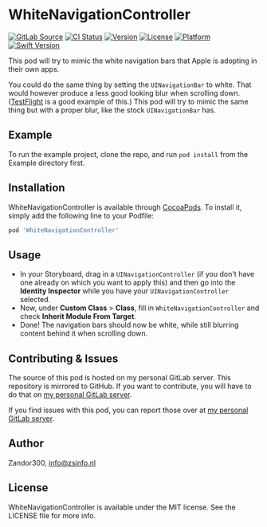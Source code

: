 # WhiteNavigationController

[![GitLab Source](http://img.shields.io/badge/source-GitLab-%23292961.svg)](https://git.zsinfo.nl/Zandor300/WhiteNavigationController)
[![CI Status](https://git.zsinfo.nl/Zandor300/WhiteNavigationController/badges/master/build.svg)](https://git.zsinfo.nl/Zandor300/WhiteNavigationController/pipelines)
[![Version](https://img.shields.io/cocoapods/v/WhiteNavigationController.svg?style=flat)](https://cocoapods.org/pods/WhiteNavigationController)
[![License](https://img.shields.io/cocoapods/l/WhiteNavigationController.svg?style=flat)](https://git.zsinfo.nl/Zandor300/WhiteNavigationController/blob/master/LICENSE)
[![Platform](https://img.shields.io/cocoapods/p/WhiteNavigationController.svg?style=flat)](https://cocoapods.org/pods/WhiteNavigationController)
[![Swift Version](https://img.shields.io/badge/swift-5.0-orange.svg)](https://git.zsinfo.nl/Zandor300/WhiteNavigationController)

This pod will try to mimic the white navigation bars that Apple is adopting in their own apps.

You could do the same thing by setting the `UINavigationBar` to white. That would however produce a less good looking blur when scrolling down. ([TestFlight](https://itunes.apple.com/us/app/testflight/id899247664) is a good example of this.) This pod will try to mimic the same thing but with a proper blur, like the stock `UINavigationBar` has.

## Example

To run the example project, clone the repo, and run `pod install` from the Example directory first.

## Installation

WhiteNavigationController is available through [CocoaPods](https://cocoapods.org). To install
it, simply add the following line to your Podfile:

```ruby
pod 'WhiteNavigationController'
```

## Usage

* In your Storyboard, drag in a `UINavigationController` (if you don't have one already on which you want to apply this) and then go into the **Identity Inspector** while you have your `UINavigationController` selected.
* Now, under **Custom Class** > **Class**, fill in `WhiteNavigationController` and check **Inherit Module From Target**.
* Done! The navigation bars should now be white, while still blurring content behind it when scrolling down.

## Contributing & Issues

The source of this pod is hosted on my personal GitLab server. This repository is mirrored to GitHub. If you want to contribute, you will have to do that on [my personal GitLab server](https://git.zsinfo.nl/Zandor300/WhiteNavigationController).

If you find issues with this pod, you can report those over at [my personal GitLab server](https://git.zsinfo.nl/Zandor300/WhiteNavigationController).

## Author

Zandor300, info@zsinfo.nl

## License

WhiteNavigationController is available under the MIT license. See the LICENSE file for more info.
